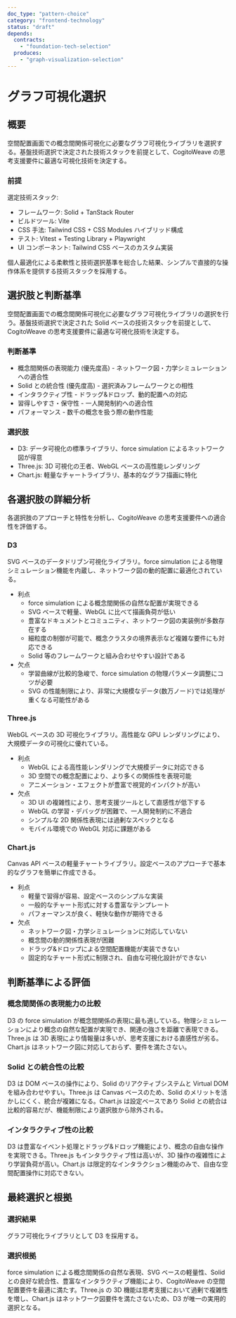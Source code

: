 ```yaml
---
doc_type: "pattern-choice"
category: "frontend-technology"
status: "draft"
depends:
  contracts:
    - "foundation-tech-selection"
  produces:
    - "graph-visualization-selection"
---
```


# グラフ可視化選択

## 概要

空間配置画面での概念間関係可視化に必要なグラフ可視化ライブラリを選択する。基盤技術選択で決定された技術スタックを前提として、CogitoWeave の思考支援要件に最適な可視化技術を決定する。

### 前提

<!-- PREMISE_BEGIN: foundation-tech-selection -->

選定技術スタック:

- フレームワーク: Solid + TanStack Router
- ビルドツール: Vite
- CSS 手法: Tailwind CSS + CSS Modules ハイブリッド構成
- テスト: Vitest + Testing Library + Playwright
- UI コンポーネント: Tailwind CSS ベースのカスタム実装

個人最適化による柔軟性と技術選択基準を総合した結果、シンプルで直接的な操作体系を提供する技術スタックを採用する。

<!-- PREMISE_END: foundation-tech-selection -->

## 選択肢と判断基準

空間配置画面での概念間関係可視化に必要なグラフ可視化ライブラリの選択を行う。基盤技術選択で決定された Solid ベースの技術スタックを前提として、CogitoWeave の思考支援要件に最適な可視化技術を決定する。

### 判断基準

- 概念間関係の表現能力 (優先度高) - ネットワーク図・力学シミュレーションへの適合性
- Solid との統合性 (優先度高) - 選択済みフレームワークとの相性
- インタラクティブ性 - ドラッグ&ドロップ、動的配置への対応
- 習得しやすさ・保守性 - 一人開発制約への適合性
- パフォーマンス - 数千の概念を扱う際の動作性能

### 選択肢

- D3: データ可視化の標準ライブラリ、force simulation によるネットワーク図が得意
- Three.js: 3D 可視化の王者、WebGL ベースの高性能レンダリング
- Chart.js: 軽量なチャートライブラリ、基本的なグラフ描画に特化

## 各選択肢の詳細分析

各選択肢のアプローチと特性を分析し、CogitoWeave の思考支援要件への適合性を評価する。

### D3

SVG ベースのデータドリブン可視化ライブラリ。force simulation による物理シミュレーション機能を内蔵し、ネットワーク図の動的配置に最適化されている。

- 利点
  - force simulation による概念間関係の自然な配置が実現できる
  - SVG ベースで軽量、WebGL に比べて描画負荷が低い
  - 豊富なドキュメントとコミュニティ、ネットワーク図の実装例が多数存在する
  - 細粒度の制御が可能で、概念クラスタの境界表示など複雑な要件にも対応できる
  - Solid 等のフレームワークと組み合わせやすい設計である
- 欠点
  - 学習曲線が比較的急峻で、force simulation の物理パラメータ調整にコツが必要
  - SVG の性能制限により、非常に大規模なデータ(数万ノード)では処理が重くなる可能性がある

### Three.js

WebGL ベースの 3D 可視化ライブラリ。高性能な GPU レンダリングにより、大規模データの可視化に優れている。

- 利点
  - WebGL による高性能レンダリングで大規模データに対応できる
  - 3D 空間での概念配置により、より多くの関係性を表現可能
  - アニメーション・エフェクトが豊富で視覚的インパクトが高い
- 欠点
  - 3D UI の複雑性により、思考支援ツールとして直感性が低下する
  - WebGL の学習・デバッグが困難で、一人開発制約に不適合
  - シンプルな 2D 関係性表現には過剰なスペックとなる
  - モバイル環境での WebGL 対応に課題がある

### Chart.js

Canvas API ベースの軽量チャートライブラリ。設定ベースのアプローチで基本的なグラフを簡単に作成できる。

- 利点
  - 軽量で習得が容易、設定ベースのシンプルな実装
  - 一般的なチャート形式に対する豊富なテンプレート
  - パフォーマンスが良く、軽快な動作が期待できる
- 欠点
  - ネットワーク図・力学シミュレーションに対応していない
  - 概念間の動的関係性表現が困難
  - ドラッグ&ドロップによる空間配置機能が実装できない
  - 固定的なチャート形式に制限され、自由な可視化設計ができない

## 判断基準による評価

### 概念間関係の表現能力の比較

D3 の force simulation が概念間関係の表現に最も適している。物理シミュレーションにより概念の自然な配置が実現でき、関連の強さを距離で表現できる。Three.js は 3D 表現により情報量は多いが、思考支援における直感性が劣る。Chart.js はネットワーク図に対応しておらず、要件を満たさない。

### Solid との統合性の比較

D3 は DOM ベースの操作により、Solid のリアクティブシステムと Virtual DOM を組み合わせやすい。Three.js は Canvas ベースのため、Solid のメリットを活かしにくく、統合が複雑になる。Chart.js は設定ベースであり Solid との統合は比較的容易だが、機能制限により選択肢から除外される。

### インタラクティブ性の比較

D3 は豊富なイベント処理とドラッグ&ドロップ機能により、概念の自由な操作を実現できる。Three.js もインタラクティブ性は高いが、3D 操作の複雑性により学習負荷が高い。Chart.js は限定的なインタラクション機能のみで、自由な空間配置操作に対応できない。

## 最終選択と根拠

### 選択結果

<!-- GLOBAL_CONCLUSION_BEGIN: graph-visualization-selection -->

グラフ可視化ライブラリとして D3 を採用する。

<!-- GLOBAL_CONCLUSION_END: graph-visualization-selection -->

### 選択根拠

force simulation による概念間関係の自然な表現、SVG ベースの軽量性、Solid との良好な統合性、豊富なインタラクティブ機能により、CogitoWeave の空間配置要件を最適に満たす。Three.js の 3D 機能は思考支援において過剰で複雑性を増し、Chart.js はネットワーク図要件を満たさないため、D3 が唯一の実用的選択となる。
